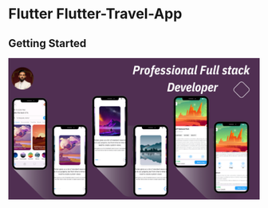 # Flutter Flutter-Travel-App


## Getting Started

![video_8](https://github.com/jamalihassan0307/Flutter-Travel-App/blob/main/assets/traveling%20app.png)

